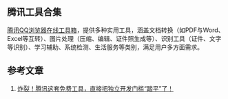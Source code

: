 ## 腾讯工具合集
[腾讯QQ浏览器在线工具箱](https://tool.browser.qq.com/)，提供多种实用工具，涵盖文档转换（如PDF与Word、Excel等互转）、图片处理（压缩、编辑、证件照生成等）、识别工具（证件、文字等识别）、学习辅助、系统检测、生活服务等类别，满足用户多方面需求。


## 参考文章
1. [炸裂！腾讯这套免费工具，直接把独立开发门槛“踏平”了！](https://mp.weixin.qq.com/s/1sHXnzcgbueRSmUoKtq_Yw)